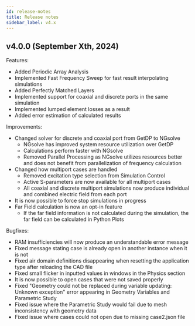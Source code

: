 ```yaml
---
id: release-notes
title: Release notes
sidebar_label: v4.x
---
```



## v4.0.0 (September Xth, 2024)

Features:

* Added Periodic Array Analysis
* Implemented Fast Frequency Sweep for fast result interpolating simulations
* Added Perfectly Matched Layers
* Implemented support for coaxial and discrete ports in the same simulation
* Implemented lumped element losses as a result
* Added error estimation of calculated results

Improvements:

* Changed solver for discrete and coaxial port from GetDP to NGsolve
   * NGsolve has improved system resource utilization over GetDP
   * Calculations perform faster with NGsolve
   * Removed Parallel Processing as NGsolve utilizes resources better and does not benefit from parallelization of frequency calculation
* Changed how multiport cases are handled
   * Removed excitation type selection from Simulation Control
   * Active S-parameters are now available for all multiport cases
   * All coaxial and discrete multiport simulations now produce individual and combined electric field from each port
* It is now possible to force stop simulations in progress
* Far Field calculation is now an opt-in feature
   * If the far field information is not calculated during the simulation, the far field can be calculated in Python Plots

Bugfixes:

* RAM insufficiencies will now produce an understandable error message
* Fixed message stating case is already open in another instance when it is not
* Fixed air domain definitions disappearing when resetting the application type after reloading the CAD file
* Fixed small flicker in inputted values in windows in the Physics section
* It is now possible to open cases that were not saved properly
* Fixed "Geometry could not be replaced during variable updating: Unknown exception" error appearing in Geometry Variables and Parametric Study
* Fixed issue where the Parametric Study would fail due to mesh inconsistency with geometry data
* Fixed issue where cases could not open due to missing case2.json file
